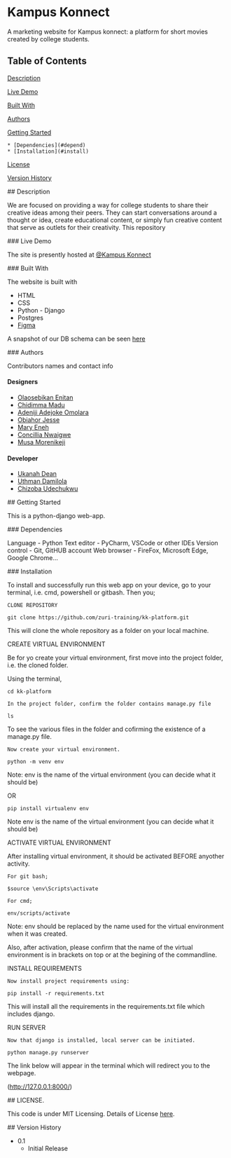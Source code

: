 # Kampus Konnect

A marketing website for Kampus konnect: a platform for short movies created by college students.

## Table of Contents

[Description](#desc)

[Live Demo](#demo)

[Built With](#built)

[Authors](#authors)

[Getting Started](#started)

    * [Dependencies](#depend)
    * [Installation](#install)

[License](#license)

[Version History](#version)


<a name="desc" />
## Description

We are focused on providing a way for college students to share their creative ideas among their peers. They can start conversations around a thought or idea, create educational content, or simply fun creative content that serve as outlets for their creativity. This repository 

<a name="demo" />
### Live Demo

The site is presently hosted at [@Kampus Konnect](https://kampus-konnect.netlify.app)

<a name="built" />
### Built With

The website is built with
- HTML
- CSS
- Python - Django
- Postgres
- [Figma](https://www.figma.com/file/lylckSVblnwTfXIxcl3bNE/Video-Display?node-id=179%3A438)

A snapshot of our DB schema can be seen [here](https://app.diagrams.net/#G1wtzgJG3QADuNnowGzx___eC6y_d1ihZA) 

<a name="authors" />
### Authors

Contributors names and contact info

#### Designers
- [Olaosebikan Enitan](https://github.com/orgs/zuri-training/people/hennyitan)
- [Chidimma Madu](https://github.com/orgs/zuri-training/people/Mara-mma)
- [Adeniji Adejoke Omolara](https://github.com/orgs/zuri-training/people/AdenijiOmolara)
- [Obiahor Jesse](https://github.com/orgs/zuri-training/people/Jessesnr)
- [Mary Eneh](https://github.com/orgs/zuri-training/people/Mary-Eneh)
- [Concillia Nwaigwe](https://github.com/orgs/zuri-training/people/Lyia-n)
- [Musa Morenikeji](https://github.com/orgs/zuri-training/people/M-Morenny-M-36)

#### Developer 

- [Ukanah Dean](https://github.com/orgs/zuri-training/people/Harrylever)
- [Uthman Damilola](https://github.com/orgs/zuri-training/people/D-uth)
- [Chizoba Udechukwu](https://github.com/orgs/zuri-training/people/videlleudeh)

<a name="started" />
## Getting Started

This is a python-django web-app.

<a name="depend" />
### Dependencies

Language - Python
Text editor - PyCharm, VSCode or other IDEs
Version control - Git, GitHUB account
Web browser - FireFox, Microsoft Edge, Google Chrome...

<a name="install" />
### Installation

To install and successfully run this web app on your device, go to your terminal, i.e. cmd, powershell or gitbash. Then you;

    CLONE REPOSITORY

    git clone https://github.com/zuri-training/kk-platform.git


This will clone the whole repository as a folder on your local machine.

CREATE VIRTUAL ENVIRONMENT

Be for yo create your virtual environment, first move into the project folder, i.e. the cloned folder.

Using the terminal,

    cd kk-platform

    In the project folder, confirm the folder contains manage.py file

    ls

To see the various files in the folder and cofirming the existence of a manage.py file.

    Now create your virtual environment.

    python -m venv env

Note: env is the name of the virtual environment (you can decide what it should be)

OR

    pip install virtualenv env

Note env is the name of the virtual environment (you can decide what it should be)

ACTIVATE VIRTUAL ENVIRONMENT

After installing virtual environment, it should be activated BEFORE anyother activity.

    For git bash;

    $source \env\Scripts\activate

    For cmd;

    env/scripts/activate


Note: env should be replaced by the name used for  the virtual environment when it was created.


Also, after activation, please confirm that the name of the virtual environment is in brackets on top or at the begining of the commandline.


INSTALL REQUIREMENTS


    Now install project requirements using:

    pip install -r requirements.txt


This will install all the requirements in the requirements.txt file which includes django.


RUN SERVER


    Now that django is installed, local server can be initiated.

    python manage.py runserver


The link below will appear in the terminal which will redirect you to the webpage. 

(http://127.0.0.1:8000/)


<a name="license" />
## LICENSE. 

This code is under MIT Licensing. Details of License [here](License).

<a name="version" />
## Version History

* 0.1
    * Initial Release
